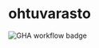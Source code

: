 # ohtuvarasto

![GHA workflow badge](https://github.com/user34911/ohtuvarasto/actions/workflows/CI/badge.svg)
